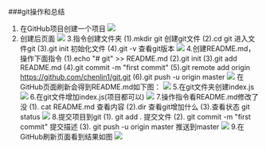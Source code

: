 ###git操作和总结
1. 在GitHub项目创建一个项目
![](https://i.imgur.com/jmLcZjW.png)
2. 创建后页面
![](https://i.imgur.com/3ztSzvk.png)
3.指令创建文件夹
(1).mkdir git 创建git文件
(2).cd git   进入文件git
(3).git init 初始化文件
(4).git -v 查看git版本
![](https://i.imgur.com/9gW4j7a.png)
4.创建README.md，操作下面指令
(1).echo "# git" >> README.md
(2).git init
(3).git add README.md
(4).git commit -m "first commit"
(5).git remote add origin https://github.com/chenlin1/git.git
(6).git push -u origin master
![](https://i.imgur.com/NuJlCvP.png)
在GitHub页面刷新会得到README.md如下图：
![](https://i.imgur.com/ofyOpmo.png)
5.在git文件夹创建index.js
![](https://i.imgur.com/JxDcYIK.png)
6.在git文件增加index.js(项目都可以)
![](https://i.imgur.com/X522fLE.png)
7.操作指令看README.md修改了没
(1). cat README.md 查看内容
(2).dir 查看git增加什么
(3).查看状态 git status
![](https://i.imgur.com/LKWkFtb.png)
8.提交项目到git
(1). git add . 提交文件
(2). git commit -m "first commit" 提交描述
(3). git push -u origin master 推送到master
![](https://i.imgur.com/juRlHxD.png)
9.在GitHub刷新页面看到结果如图
![](https://i.imgur.com/I1eWbQC.png)